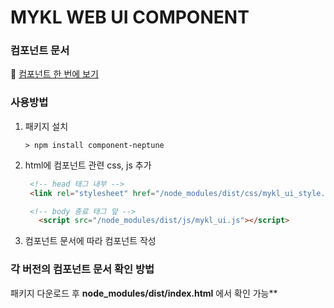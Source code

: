 # MYKL WEB UI COMPONENT

[//]: # (### Table of contents)

[//]: # ()
[//]: # (- [Getting Started]&#40;#Getting Started&#41;)

[//]: # (### Getting Started)

### 컴포넌트 문서
🔗 [컴포넌트 한 번에 보기](https://mykl-korea-dev.github.io/component-neptune/)


### 사용방법
1. 패키지 설치
    ```npm
    > npm install component-neptune
    ```

2. html에 컴포넌트 관련 css, js 추가
      ```html
       <!-- head 태그 내부 -->
       <link rel="stylesheet" href="/node_modules/dist/css/mykl_ui_style.css" >
   
       <!-- body 종료 태그 앞 -->
         <script src="/node_modules/dist/js/mykl_ui.js"></script>
   ```
3. 컴포넌트 문서에 따라 컴포넌트 작성

 

### 각 버전의 컴포넌트 문서 확인 방법
패키지 다운로드 후
**node_modules/dist/index.html** 에서 확인 가능**